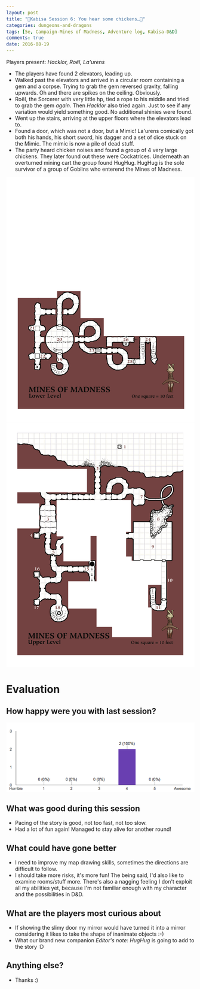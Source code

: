 ```yaml
---
layout: post
title: "🐲Kabisa Session 6: You hear some chickens…🐔"
categories: dungeons-and-dragons
tags: [5e, Campaign-Mines of Madness, Adventure log, Kabisa-D&D]
comments: true
date: 2016-08-19
---
```


Players present: _Hacklor, Roël, La'urens_

- The players have found 2 elevators, leading up.
- Walked past the elevators and arrived in a circular room containing a gem and a corpse. Trying to grab the gem reversed gravity, falling upwards. Oh and there are spikes on the ceiling. Obviously.
- Roël, the Sorcerer with very little hp, tied a rope to his middle and tried to grab the gem *again*. Then _Hacklor_ also tried again. Just to see if any variation would yield something good. No additional shinies were found.
- Went up the stairs, arriving at the upper floors where the elevators lead to.
- Found a door, which was not a door, but a Mimic! La'urens comically got both his hands, his short sword, his dagger and a set of dice stuck on the Mimic. The mimic is now a pile of dead stuff.
- The party heard chicken noises and found a group of 4 very large chickens. They later found out these were Cockatrices. Underneath an overturned mining cart the group found HugHug. HugHug is the sole survivor of a group of Goblins who enterend the Mines of Madness.

![Upper level Explored map](/img/dnd/sessions/mines-of-madness_lower-level-explored-map.png)
![Lower level Explored map](/img/dnd/sessions/mines-of-madness_upper-level-explored-map.png)

# Evaluation

## How happy were you with last session?

![Image of the happiness](/img/dnd/happiness/kabisa-session06.png)

## What was good during this session

- Pacing of the story is good, not too fast, not too slow.
- Had a lot of fun again! Managed to stay alive for another round!

## What could have gone better

- I need to improve my map drawing skills, sometimes the directions are difficult to follow.
- I should take more risks, it's more fun! The being said, I'd also like to examine rooms/stuff more.  There's also a nagging feeling I don't exploit all my abilities yet, because I'm not familiar enough with my character and the possibilities in D&D.

## What are the players most curious about

- If showing the slimy door my mirror would have turned it into a mirror considering it likes to take the shape of inanimate objects :-)
- What our brand new companion _Editor's note: HugHug_ is going to add to the story :D

## Anything else?

- Thanks :)
